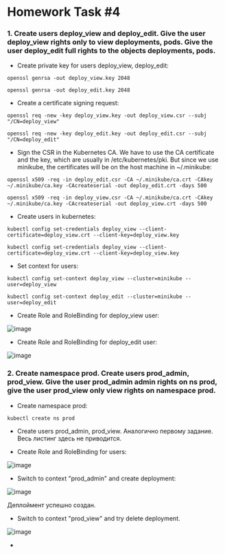 
# Homework Task #4

### 1. Create users deploy_view and deploy_edit. Give the user deploy_view rights only to view deployments, pods. Give the user deploy_edit full rights to the objects deployments, pods.


- Create private key for users deploy_view, deploy_edit:

```openssl genrsa -out deploy_view.key 2048```

```openssl genrsa -out deploy_edit.key 2048```


- Create a certificate signing request:

```openssl req -new -key deploy_view.key -out deploy_view.csr --subj "/CN=deploy_view"```

```openssl req -new -key deploy_edit.key -out deploy_edit.csr --subj "/CN=deploy_edit"```

- Sign the CSR in the Kubernetes CA. We have to use the CA certificate and the key, which are usually in /etc/kubernetes/pki. But since we use minikube, the certificates will be on the host machine in ~/.minikube:

```openssl x509 -req -in deploy_edit.csr -CA ~/.minikube/ca.crt -CAkey ~/.minikube/ca.key -CAcreateserial -out deploy_edit.crt -days 500```

```openssl x509 -req -in deploy_view.csr -CA ~/.minikube/ca.crt -CAkey ~/.minikube/ca.key -CAcreateserial -out deploy_view.crt -days 500```


- Create users in kubernetes:

```kubectl config set-credentials deploy_view --client-certificate=deploy_view.crt --client-key=deploy_view.key```

```kubectl config set-credentials deploy_view --client-certificate=deploy_view.crt --client-key=deploy_view.key```


- Set context for users:

```kubectl config set-context deploy_view --cluster=minikube --user=deploy_view```

```kubectl config set-context deploy_edit --cluster=minikube --user=deploy_edit```


- Create Role and RoleBinding  for deploy_view user:

![image](https://user-images.githubusercontent.com/72750543/152682280-635fe7f6-bf94-4749-b11b-91f95ba4352e.png)


- Create Role and RoleBinding  for deploy_edit user:

![image](https://user-images.githubusercontent.com/72750543/152682358-864a5f84-ab5f-49c3-8326-d1a4b6f91eb3.png)




### 2. Create namespace prod. Create users prod_admin, prod_view. Give the user prod_admin admin rights on ns prod, give the user prod_view only view rights on namespace prod.

- Create namespace prod:

```kubectl create ns prod```

- Create users prod_admin, prod_view. Аналогично первому задание. Весь листинг здесь не приводится.


- Create Role and RoleBinding  for users:

![image](https://user-images.githubusercontent.com/72750543/152685430-0a9303a8-df9e-4148-bea3-d76c66520f98.png)

- Switch to context "prod_admin" and create deployment:

![image](https://user-images.githubusercontent.com/72750543/152685526-a83fa280-4f0e-423a-862b-af428f74dd1d.png)

Деплоймент успешно создан.

- Switch to context "prod_view" and try delete deployment.

![image](https://user-images.githubusercontent.com/72750543/152685610-687931c3-9cf1-4981-a6cd-8fb961907b7f.png)






- 
